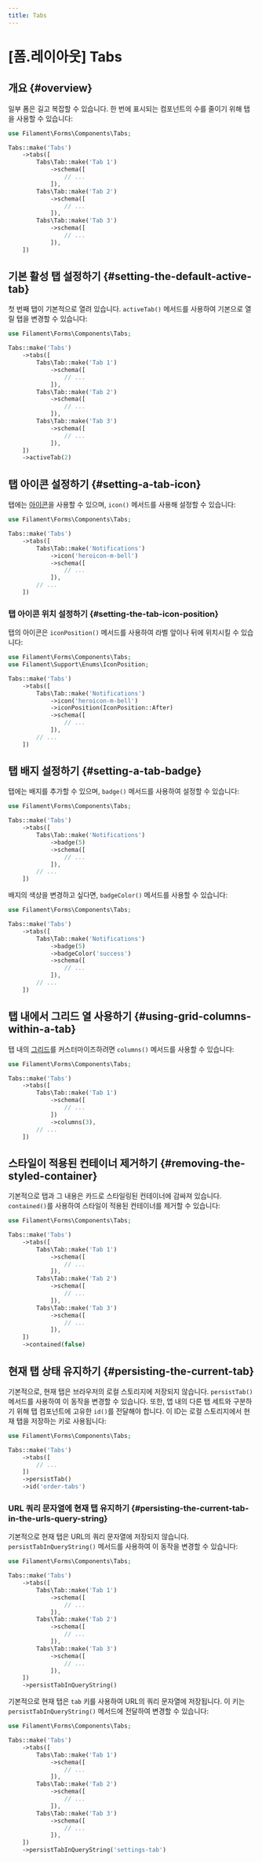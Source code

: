 ```yaml
---
title: Tabs
---
```

# [폼.레이아웃] Tabs

## 개요 {#overview}

일부 폼은 길고 복잡할 수 있습니다. 한 번에 표시되는 컴포넌트의 수를 줄이기 위해 탭을 사용할 수 있습니다:

```php
use Filament\Forms\Components\Tabs;

Tabs::make('Tabs')
    ->tabs([
        Tabs\Tab::make('Tab 1')
            ->schema([
                // ...
            ]),
        Tabs\Tab::make('Tab 2')
            ->schema([
                // ...
            ]),
        Tabs\Tab::make('Tab 3')
            ->schema([
                // ...
            ]),
    ])
```

<AutoScreenshot name="forms/layout/tabs/simple" alt="Tabs" version="3.x" />

## 기본 활성 탭 설정하기 {#setting-the-default-active-tab}

첫 번째 탭이 기본적으로 열려 있습니다. `activeTab()` 메서드를 사용하여 기본으로 열릴 탭을 변경할 수 있습니다:

```php
use Filament\Forms\Components\Tabs;

Tabs::make('Tabs')
    ->tabs([
        Tabs\Tab::make('Tab 1')
            ->schema([
                // ...
            ]),
        Tabs\Tab::make('Tab 2')
            ->schema([
                // ...
            ]),
        Tabs\Tab::make('Tab 3')
            ->schema([
                // ...
            ]),
    ])
    ->activeTab(2)
```

## 탭 아이콘 설정하기 {#setting-a-tab-icon}

탭에는 [아이콘](https://blade-ui-kit.com/blade-icons?set=1#search)을 사용할 수 있으며, `icon()` 메서드를 사용해 설정할 수 있습니다:

```php
use Filament\Forms\Components\Tabs;

Tabs::make('Tabs')
    ->tabs([
        Tabs\Tab::make('Notifications')
            ->icon('heroicon-m-bell')
            ->schema([
                // ...
            ]),
        // ...
    ])
```

<AutoScreenshot name="forms/layout/tabs/icons" alt="아이콘이 있는 탭" version="3.x" />

### 탭 아이콘 위치 설정하기 {#setting-the-tab-icon-position}

탭의 아이콘은 `iconPosition()` 메서드를 사용하여 라벨 앞이나 뒤에 위치시킬 수 있습니다:

```php
use Filament\Forms\Components\Tabs;
use Filament\Support\Enums\IconPosition;

Tabs::make('Tabs')
    ->tabs([
        Tabs\Tab::make('Notifications')
            ->icon('heroicon-m-bell')
            ->iconPosition(IconPosition::After)
            ->schema([
                // ...
            ]),
        // ...
    ])
```

<AutoScreenshot name="forms/layout/tabs/icons-after" alt="라벨 뒤에 아이콘이 있는 탭" version="3.x" />

## 탭 배지 설정하기 {#setting-a-tab-badge}

탭에는 배지를 추가할 수 있으며, `badge()` 메서드를 사용하여 설정할 수 있습니다:

```php
use Filament\Forms\Components\Tabs;

Tabs::make('Tabs')
    ->tabs([
        Tabs\Tab::make('Notifications')
            ->badge(5)
            ->schema([
                // ...
            ]),
        // ...
    ])
```

<AutoScreenshot name="forms/layout/tabs/badges" alt="배지가 있는 탭" version="3.x" />

배지의 색상을 변경하고 싶다면, `badgeColor()` 메서드를 사용할 수 있습니다:

```php
use Filament\Forms\Components\Tabs;

Tabs::make('Tabs')
    ->tabs([
        Tabs\Tab::make('Notifications')
            ->badge(5)
            ->badgeColor('success')
            ->schema([
                // ...
            ]),
        // ...
    ])
```

## 탭 내에서 그리드 열 사용하기 {#using-grid-columns-within-a-tab}

탭 내의 [그리드](grid)를 커스터마이즈하려면 `columns()` 메서드를 사용할 수 있습니다:

```php
use Filament\Forms\Components\Tabs;

Tabs::make('Tabs')
    ->tabs([
        Tabs\Tab::make('Tab 1')
            ->schema([
                // ...
            ])
            ->columns(3),
        // ...
    ])
```

## 스타일이 적용된 컨테이너 제거하기 {#removing-the-styled-container}

기본적으로 탭과 그 내용은 카드로 스타일링된 컨테이너에 감싸져 있습니다. `contained()`를 사용하여 스타일이 적용된 컨테이너를 제거할 수 있습니다:

```php
use Filament\Forms\Components\Tabs;

Tabs::make('Tabs')
    ->tabs([
        Tabs\Tab::make('Tab 1')
            ->schema([
                // ...
            ]),
        Tabs\Tab::make('Tab 2')
            ->schema([
                // ...
            ]),
        Tabs\Tab::make('Tab 3')
            ->schema([
                // ...
            ]),
    ])
    ->contained(false)
```

## 현재 탭 상태 유지하기 {#persisting-the-current-tab}

기본적으로, 현재 탭은 브라우저의 로컬 스토리지에 저장되지 않습니다. `persistTab()` 메서드를 사용하여 이 동작을 변경할 수 있습니다. 또한, 앱 내의 다른 탭 세트와 구분하기 위해 탭 컴포넌트에 고유한 `id()`를 전달해야 합니다. 이 ID는 로컬 스토리지에서 현재 탭을 저장하는 키로 사용됩니다:

```php
use Filament\Forms\Components\Tabs;

Tabs::make('Tabs')
    ->tabs([
        // ...
    ])
    ->persistTab()
    ->id('order-tabs')
```

### URL 쿼리 문자열에 현재 탭 유지하기 {#persisting-the-current-tab-in-the-urls-query-string}

기본적으로 현재 탭은 URL의 쿼리 문자열에 저장되지 않습니다. `persistTabInQueryString()` 메서드를 사용하여 이 동작을 변경할 수 있습니다:

```php
use Filament\Forms\Components\Tabs;

Tabs::make('Tabs')
    ->tabs([
        Tabs\Tab::make('Tab 1')
            ->schema([
                // ...
            ]),
        Tabs\Tab::make('Tab 2')
            ->schema([
                // ...
            ]),
        Tabs\Tab::make('Tab 3')
            ->schema([
                // ...
            ]),
    ])
    ->persistTabInQueryString()
```

기본적으로 현재 탭은 `tab` 키를 사용하여 URL의 쿼리 문자열에 저장됩니다. 이 키는 `persistTabInQueryString()` 메서드에 전달하여 변경할 수 있습니다:

```php
use Filament\Forms\Components\Tabs;

Tabs::make('Tabs')
    ->tabs([
        Tabs\Tab::make('Tab 1')
            ->schema([
                // ...
            ]),
        Tabs\Tab::make('Tab 2')
            ->schema([
                // ...
            ]),
        Tabs\Tab::make('Tab 3')
            ->schema([
                // ...
            ]),
    ])
    ->persistTabInQueryString('settings-tab')
```

